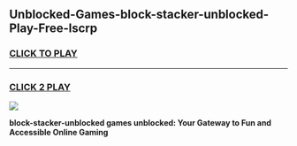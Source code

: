 
## Unblocked-Games-block-stacker-unblocked-Play-Free-lscrp
<h3>
<a href="https://premium76.site?title=block-stacker-unblocked&ref=21A">CLICK TO PLAY</a></h3>
<hr>

<h3>
<a href="https://premium76.site?title=block-stacker-unblocked&ref=21A">CLICK 2 PLAY</a>
  
</h3>

<a href="https://premium76.site?title=block-stacker-unblocked&ref=21A"><img src="https://clearcache.store/games.png"></a>


**block-stacker-unblocked games unblocked: Your Gateway to Fun and Accessible Online Gaming**
